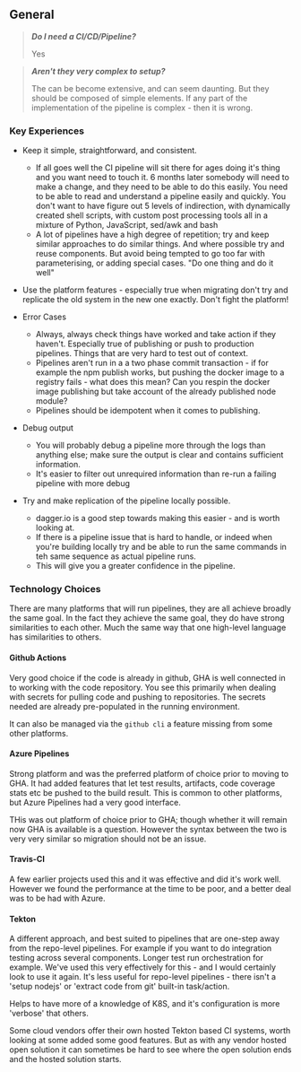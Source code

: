 ## General


> __*Do I need a CI/CD/Pipeline?*__ 
>
> Yes

> __*Aren't they very complex to setup?*__
>
> The can be become extensive, and can seem daunting. But they should be composed of simple elements. If any part of the implementation of the pipeline is complex - then it is wrong. 


### Key Experiences

- Keep it simple, straightforward, and consistent.
    - If all goes well the CI pipeline will sit there for ages doing it's thing and you want need to touch it. 6 months later somebody will need to make a change, and they need to be able to do this easily. You need to be able to read and understand a pipeline easily and quickly. You don't want to have figure out 5 levels of indirection, with dynamically created shell scripts, with custom post processing tools all in a mixture of Python, JavaScript, sed/awk and bash
    - A lot of pipelines have a high degree of repetition; try and keep similar approaches to do similar things. And where possible try and reuse components. But avoid being tempted to go too far with parameterising, or adding special cases. "Do one thing and do it well"
    
- Use the platform features - especially true when migrating don't try and replicate the old system in the new one exactly.  Don't fight the platform!

- Error Cases
    - Always, always check things have worked and take action if they haven't. Especially true of publishing or push to production pipelines. Things that are very hard to test out of context. 
    - Pipelines aren't run in a a two phase commit transaction - if for example the npm publish works, but pushing the docker image to a registry fails - what does this mean?  Can you respin the docker image publishing but take account of the already published node module?
    - Pipelines should be idempotent when it comes to publishing.

- Debug output
    - You will probably debug a pipeline more through the logs than anything else; make sure the output is clear and contains sufficient information. 
    - It's easier to filter out unrequired information than re-run a failing pipeline with more debug

- Try and make replication of the pipeline locally possible. 
    - dagger.io is a good step towards making this easier - and is worth looking at.
    - If there is a pipeline issue that is hard to handle, or indeed when you're building locally try and be able to run the same commands in teh same sequence as actual pipeline runs. 
    - This will give you a greater confidence in the pipeline.


### Technology Choices

There are many platforms that will run pipelines, they are all achieve broadly the same goal. In the fact they achieve the same goal, they do have strong similarities to each other. Much the same way that one high-level language has similarities to others.

#### Github Actions

Very good choice if the code is already in github,  GHA is well connected in to working with the code repository. You see this primarily when dealing with secrets for pulling code and pushing to repositories. The secrets needed are already pre-populated in the running environment. 

It can also be managed via the `github cli` a feature missing from some other platforms.

#### Azure Pipelines

Strong platform and was the preferred platform of choice prior to moving to GHA. It had added features that let test results, artifacts, code coverage stats etc be pushed to the build result. This is common to other platforms, but Azure Pipelines had a very good interface. 

THis was out platform of choice prior to GHA; though whether it will remain now GHA is available is a question. However the syntax between the two is very very similar so migration should not be an issue. 

#### Travis-CI

A few earlier projects used this and it was effective and did it's work well. However we found the performance at the time to be poor, and a better deal was to be had with Azure. 

#### Tekton

A different approach, and best suited to pipelines that are one-step away from the repo-level pipelines. For example if you want to do integration testing across several components. Longer test run orchestration for example. We've used this very effectively for this - and I would certainly look to use it again.  It's less useful for repo-level pipelines - there isn't a 'setup nodejs' or 'extract code from git' built-in task/action.

Helps to have more of a knowledge of K8S, and it's configuration is more 'verbose' that others.  

Some cloud vendors offer their own hosted Tekton based CI systems, worth looking at some added some good features. But as with any vendor hosted open solution it can sometimes be hard to see where the open solution ends and the hosted solution starts.  






